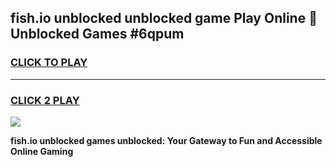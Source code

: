 
## fish.io unblocked unblocked game Play Online 👋 Unblocked Games #6qpum
<h3>
<a href="https://premium.freeplayer.one?title=fish.io_unblocked&ref=21F">CLICK TO PLAY</a></h3>
<hr>

<h3>
<a href="https://premium.freeplayer.one?title=fish.io_unblocked&ref=21F">CLICK 2 PLAY</a>
  
</h3>

<a href="https://premium.freeplayer.one?title=fish.io_unblocked&ref=21F/"><img src="https://clearcache.store/games.png"></a>


**fish.io unblocked games unblocked: Your Gateway to Fun and Accessible Online Gaming**
